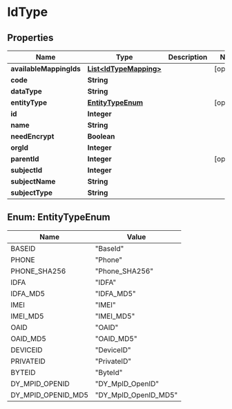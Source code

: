 # IdType

## Properties
Name | Type | Description | Notes
------------ | ------------- | ------------- | -------------
**availableMappingIds** | [**List&lt;IdTypeMapping&gt;**](IdTypeMapping.md) |  |  [optional]
**code** | **String** |  | 
**dataType** | **String** |  | 
**entityType** | [**EntityTypeEnum**](#EntityTypeEnum) |  |  [optional]
**id** | **Integer** |  | 
**name** | **String** |  | 
**needEncrypt** | **Boolean** |  | 
**orgId** | **Integer** |  | 
**parentId** | **Integer** |  |  [optional]
**subjectId** | **Integer** |  | 
**subjectName** | **String** |  | 
**subjectType** | **String** |  | 

<a name="EntityTypeEnum"></a>
## Enum: EntityTypeEnum
Name | Value
---- | -----
BASEID | &quot;BaseId&quot;
PHONE | &quot;Phone&quot;
PHONE_SHA256 | &quot;Phone_SHA256&quot;
IDFA | &quot;IDFA&quot;
IDFA_MD5 | &quot;IDFA_MD5&quot;
IMEI | &quot;IMEI&quot;
IMEI_MD5 | &quot;IMEI_MD5&quot;
OAID | &quot;OAID&quot;
OAID_MD5 | &quot;OAID_MD5&quot;
DEVICEID | &quot;DeviceID&quot;
PRIVATEID | &quot;PrivateID&quot;
BYTEID | &quot;ByteId&quot;
DY_MPID_OPENID | &quot;DY_MpID_OpenID&quot;
DY_MPID_OPENID_MD5 | &quot;DY_MpID_OpenID_MD5&quot;
